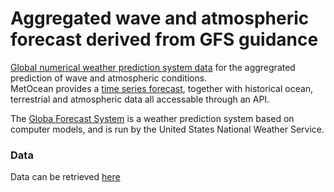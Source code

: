 # Aggregated wave and atmospheric forecast derived from GFS guidance
[Global numerical weather prediction system data](https://en.wikipedia.org/wiki/Global_Forecast_System#:~:text=The%20Global%20Forecast%20System%20(GFS,National%20Weather%20Service%20(NWS).)) for the aggregrated prediction of wave and atmospheric conditions.  
MetOcean provides a [time series forecast](https://www.metocean.co.nz/forecast-api), together with historical ocean, terrestrial and atmospheric data all accessable through an API.

The [Globa Forecast System](https://www.ncdc.noaa.gov/data-access/model-data/model-datasets/global-forcast-system-gfs) is a weather prediction system based on computer models, and is run by the United States National Weather Service.

### Data
Data can be retrieved [here](https://forecast.metoceanapi.com/ocean/gfs/site?times=R56/20200218T130000Z&lon=211.890&lat=-24.674&units=nautical&apikey=??)
